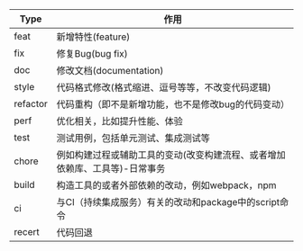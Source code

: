 | Type     | 作用                                                         |
| -------- | ------------------------------------------------------------ |
| feat     | 新增特性(feature)                                            |
| fix      | 修复Bug(bug fix)                                             |
| doc      | 修改文档(documentation)                                      |
| style    | 代码格式修改(格式缩进、逗号等等，不改变代码逻辑)             |
| refactor | 代码重构（即不是新增功能，也不是修改bug的代码变动）          |
| perf     | 优化相关，比如提升性能、体验                                 |
| test     | 测试用例，包括单元测试、集成测试等                           |
| chore    | 例如构建过程或辅助工具的变动(改变构建流程、或者增加依赖库、工具等)-日常事务 |
| build    | 构造工具的或者外部依赖的改动，例如webpack，npm               |
| ci       | 与CI（持续集成服务）有关的改动和package中的script命令        |
| recert   | 代码回退                                                     |

